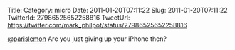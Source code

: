 Title: 
Category: micro
Date: 2011-01-20T07:11:22
Slug: 2011-01-20T07:11:22
TwitterId: 27986525652258816
TweetUrl: https://twitter.com/mark_philpot/status/27986525652258816

[@parislemon](https://twitter.com/parislemon) Are you just giving up your iPhone then?